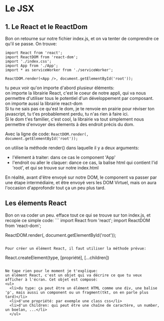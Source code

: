 <h1>Le JSX</h1>

<h2>1. Le React et le ReactDom</h2>

Bon on retourne sur notre fichier index.js, et on va tenter de comprendre ce qu'il se passe. On trouve:

```
import React from 'react';
import ReactDOM from 'react-dom';
import './index.css';
import App from './App';
import * as serviceWorker from './serviceWorker';

ReactDOM.render(<App />, document.getElementById('root'));
```
tu peux voir qu'on importe d'abord plusieur éléments:</br>
on importe la librairie React, c'est le coeur de notre appli, qui va nous permettre d'utiliser tous le potentiel d'un développement par composant.</br>
on importe aussi la librairie react-dom</br>
Si tu ne sais pas ce qu'est le dom, je te renvoie en prairie pour réviser ton javascript, tu t'es probablement perdu, tu n'as rien à faire ici.</br>
Si le dom t'es familier, c'est cool, la librairie va tout simplement nous permettre d'envoyer des élements à des endroit précis du dom. 

Avec la ligne de code:
<code>ReactDOM.render(<App />, document.getElementById('root'));</code>

on utilise la méthode render() dans laquelle il y a deux arguments:
<ul>
  <li>l'élement à traiter: dans ce cas le component 'App'</li>
  <li>l'endroit ou aller le claquer: dance ce cas, la balise html qui contient l'id 'root', et qui se trouve sur notre index.html</li>
  </ul>
<p>En réalité, avant d'être envoyé sur notre DOM, le component va passer par une étape intermédiaire, et être envoyé vers les DOM Virtuel, mais on aura l'occasion d'approfondir tout ça un peu plus tard.</p>
<h2>Les élements React</h2>
Bon on va coder un peu. efface tout ce qui se trouve sur ton index.js, et recopie ce simple code:
```
import React from 'react';
import ReactDOM from 'react-dom';

ReactDOM.render(<App />, document.getElementById('root'));

```

Pour créer un élément React, il faut utiliser la méthode prévue:

```
React.createElement(type, [propriété], [...children])
```

Ne tape rien pour le moment je t'explique:
un élément React, c'est un objet qui va décrire ce que tu veux afficher à l'écran. Cet objet est composé:
<ul>
  <li>du type: ça peut être un élément HTML comme une div, une balise 'p', mais aussi un component ou un fragment(tkt, on en parle plus tard)</li>
  <li>d'une propriété: par exemple une class css</li>
  <li>d'un Children: qui peut être une chaîne de caractère, un number, un boelan, ...</li>
  </ul>
  
